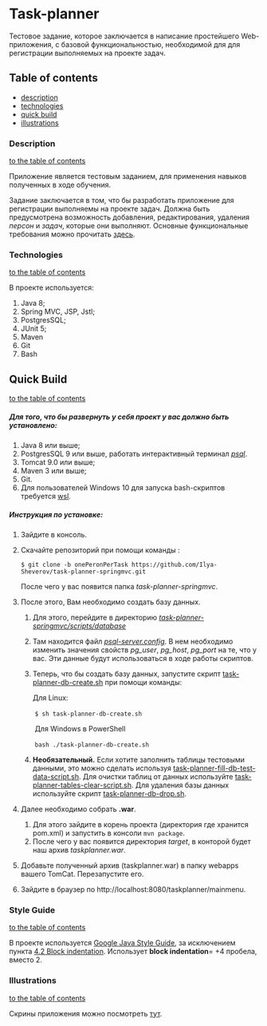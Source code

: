 # Task-planner

Тестовое задание, которое заключается в написание простейшего Web-приложения, с базовой функциональностью, необходимой для для регистрации выполняемых на проекте задач.

## Table of contents

* [description](README.md#description)
* [technologies](README.md#technologies)
* [quick build](README.md#Quick-Build)
* [illustrations](README.md#illustrations)



### Description
[to the table of contents](README.md#table-of-contents)

Приложение является тестовым заданием, для применения навыков полученных в ходе обучения.

Задание заключается в том, что бы разработать приложение для регистрации выполняемы на проекте задач. Должна быть предусмотрена возможность добавления, редактирования, удаления *персон*  и *задач*, которые они выполняют. Основные функциональные требования можно прочитать [здесь](FUNCTIONAL_REQUIREMENTS.md).

### Technologies
[to the table of contents](README.md#table-of-contents)

В проекте используется:

1. Java 8;
2. Spring MVC, JSP, Jstl;
3. PostgresSQL;
4. JUnit 5;
5. Maven
6. Git
7. Bash

## Quick Build

[to the table of contents](README.md#table-of-contents)

##### Для того, что бы развернуть у себя проект у вас должно быть установлено:

1. Java 8 или выше;
2. PostgresSQL 9 или выше, работать интерактивный терминал *[psql](https://postgrespro.ru/docs/postgresql/9.6/app-psql)*.
3. Tomcat 9.0 или выше;
4. Maven 3 или выше;
5. Git.
6. Для пользователей Windows 10 для запуска bash-скриптов требуется [wsl](https://docs.microsoft.com/en-us/windows/wsl/install-win10).

##### Инструкция по установке:

1. Зайдите в консоль.

2. Скачайте репозиторий при помощи команды :

   `$ git clone -b onePeronPerTask https://github.com/Ilya-Sheverov/task-planner-springmvc.git`

   После чего у вас появится папка *task-planner-springmvc*.

1. После этого, Вам необходимо создать базу данных.

   1. Для этого, перейдите в директорию  *[task-planner-springmvc/scripts/database](scripts/database)*

   2. Там находится файл *[psql-server.config](scripts/database/psql-server.config)*. В нем необходимо изменить  значения свойств *pg_user*, *pg_host*, *pg_port* на те, что у вас. Эти данные будут использоваться в ходе работы скриптов.

   3. Теперь, что бы создать базу данных, запустите скрипт [task-planner-db-create.sh](scripts/database/task-planner-db-create.sh) при помощи команды:

      Для Linux:

      ​	`$ sh task-planner-db-create.sh`

      ​	Для Windows в PowerShell

      ​	`bash ./task-planner-db-create.sh`

   4. **Необязательный.** Если хотите заполнить таблицы тестовыми данными, это можно сделать используя [task-planner-fill-db-test-data-script.sh](scripts/database/task-planner-fill-db-test-data-script.sh). Для очистки таблиц от данных используйте [task-planner-tables-clear-script.sh](scripts/database/task-planner-tables-clear-script.sh). Для удаления базы данных используйте скрипт [task-planner-db-drop.sh](scripts/database/task-planner-db-drop.sh).

2. Далее необходимо собрать **.war**.  

   1. Для этого зайдите в корень проекта (директория где хранится pom.xml) и запустить в консоли  `mvn package`. 
   2. После чего у вас появится директория  *target*, в конторой будет наш архив *taskplanner.war*.

3. Добавьте полученный архив (taskplanner.war) в папку webapps вашего TomCat. Перезапустите его.

4. Зайдите в браузер по http://localhost:8080/taskplanner/mainmenu.

### Style Guide

[to the table of contents](README.md#table-of-contents)

В проекте используется  [Google Java Style Guide](https://google.github.io/styleguide/javaguide.html), за исключением пункта [4.2 Block indentation](https://google.github.io/styleguide/javaguide.html#s4.2-block-indentation). Использует **block indentation**= +4 пробела, вместо 2.

### Illustrations

[to the table of contents](README.md#table-of-contents)

Скрины приложения можно посмотреть [тут](images).

